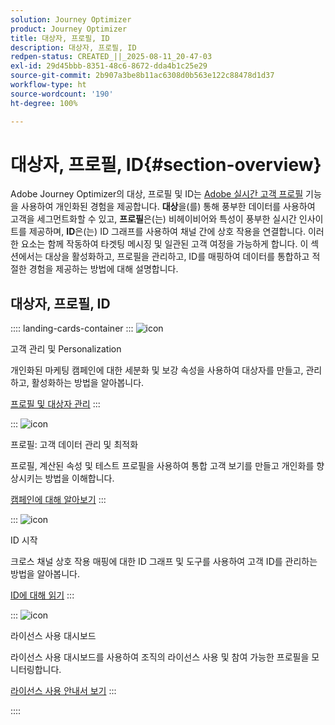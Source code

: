 ```yaml
---
solution: Journey Optimizer
product: Journey Optimizer
title: 대상자, 프로필, ID
description: 대상자, 프로필, ID
redpen-status: CREATED_||_2025-08-11_20-47-03
exl-id: 29d45bbb-8351-48c6-8672-dda4b1c25e29
source-git-commit: 2b907a3be8b11ac6308d0b563e122c88478d1d37
workflow-type: ht
source-wordcount: '190'
ht-degree: 100%

---
```


# 대상자, 프로필, ID{#section-overview}

Adobe Journey Optimizer의 대상, 프로필 및 ID는 [Adobe 실시간 고객 프로필](https://experienceleague.adobe.com/ko/docs/experience-platform/profile/home) 기능을 사용하여 개인화된 경험을 제공합니다. **대상**&#x200B;을(를) 통해 풍부한 데이터를 사용하여 고객을 세그먼트화할 수 있고, **프로필**&#x200B;은(는) 비헤이비어와 특성이 풍부한 실시간 인사이트를 제공하며, **ID**&#x200B;은(는) ID 그래프를 사용하여 채널 간에 상호 작용을 연결합니다. 이러한 요소는 함께 작동하여 타겟팅 메시징 및 일관된 고객 여정을 가능하게 합니다. 이 섹션에서는 대상을 활성화하고, 프로필을 관리하고, ID를 매핑하여 데이터를 통합하고 적절한 경험을 제공하는 방법에 대해 설명합니다.

## 대상자, 프로필, ID

:::: landing-cards-container
:::
![icon](https://cdn.experienceleague.adobe.com/icons/bullseye.svg)

고객 관리 및 Personalization

개인화된 마케팅 캠페인에 대한 세분화 및 보강 속성을 사용하여 대상자를 만들고, 관리하고, 활성화하는 방법을 알아봅니다.

[프로필 및 대상자 관리](audiences-landing-page.md)
:::

:::
![icon](https://cdn.experienceleague.adobe.com/icons/user-circle.svg)

프로필: 고객 데이터 관리 및 최적화

프로필, 계산된 속성 및 테스트 프로필을 사용하여 통합 고객 보기를 만들고 개인화를 향상시키는 방법을 이해합니다.

[캠페인에 대해 알아보기](profiles-landing-page.md)
:::

:::
![icon](https://cdn.experienceleague.adobe.com/icons/fingerprint.svg)

ID 시작

크로스 채널 상호 작용 매핑에 대한 ID 그래프 및 도구를 사용하여 고객 ID를 관리하는 방법을 알아봅니다.

[ID에 대해 읽기](../using/audience/get-started-identity.md)
:::

:::
![icon](https://cdn.experienceleague.adobe.com/icons/chart-line.svg)

라이선스 사용 대시보드

라이선스 사용 대시보드를 사용하여 조직의 라이선스 사용 및 참여 가능한 프로필을 모니터링합니다.

[라이선스 사용 안내서 보기](../using/audience/license-usage.md)
:::

::::
